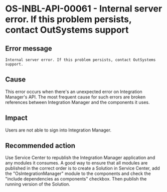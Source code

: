 ﻿---
summary:
tags:
en_title: OS-INBL-API-00061
---

# OS-INBL-API-00061 - Internal server error. If this problem persists, contact OutSystems support

## Error message

`Internal server error. If this problem persists, contact OutSystems support.`

## Cause

This error occurs when there's an unexpected error on Integration Manager's API.
The most frequent cause for such errors are broken references between Integration Manager and the components it uses.

## Impact

Users are not able to sign into Integration Manager.

## Recommended action

Use Service Center to republish the Integration Manager application and any modules it consumes. A good way to ensure that all modules are published in the correct order is to create a Solution in Service Center, add the "OsIntegrationManager" module to the components and check the "include dependencies as components" checkbox. Then publish the running version of the Solution.
